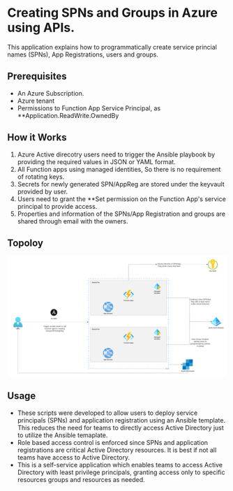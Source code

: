 # Creating SPNs and Groups in Azure using APIs. 

This application explains how to programmatically create service princial names (SPNs), App Registrations, users and groups. 

## Prerequisites 

* An Azure Subscription. 
* Azure tenant 
* Permissions to Function App Service Principal, as **Application.ReadWrite.OwnedBy 

## How it Works

1. Azure Active direcotry users need to trigger the Ansible playbook by providing the required values in JSON or YAML format.
2. All Function apps using managed identities, So there is no requirement of rotating keys. 
3. Secrets for newly generated SPN/AppReg are stored under the keyvault provided by user.
4. Users need to grant the **Set permission on the Function App's service principal to provide access. 
5. Properties and information of the SPNs/App Registration and groups are shared through email with the owners. 

## Topoloy 

<p align="center">
  <img src="./SPN-Group-Creation-Azure/Topology/Blank diagram.png" alt="Topology of SPN Creation" width="738">
</p>

## Usage 

* These scripts were developed to allow users to deploy service principals (SPNs) and application registration using an Ansible template. This reduces the need for teams to directly access Active Directory just to utilize the Ansible temaplate. 
* Role based access control is enforced since SPNs and application registrations are critical Active Directory resources. It is best if not all teams have access to Active Directory. 
* This is a self-service application which enables teams to access Active Directory with least privilege principals, granting access only to specific resources groups and resources as needed. 




